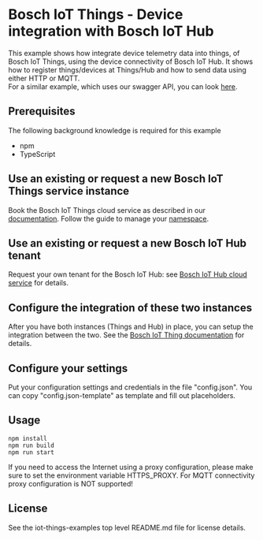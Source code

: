 # Bosch IoT Things - Device integration with Bosch IoT Hub

This example shows how integrate device telemetry data into things, of Bosch IoT Things, using the device connectivity of Bosch IoT Hub.
It shows how to register things/devices at Things/Hub and how to send data using either HTTP or MQTT.\
For a similar example, which uses our swagger API, you can look [here](https://docs.bosch-iot-suite.com/asset-communication/Telemetry-example.html).

## Prerequisites

The following background knowledge is required for this example
- npm
- TypeScript

## Use an existing or request a new Bosch IoT Things service instance

Book the Bosch IoT Things cloud service as described in our [documentation](https://things.eu-1.bosch-iot-suite.com/dokuwiki/doku.php?id=2_getting_started:booking:start). Follow the guide to manage your [namespace](https://things.eu-1.bosch-iot-suite.com/dokuwiki/doku.php?id=2_getting_started:booking:manage-solution-namespace).

## Use an existing or request a new Bosch IoT Hub tenant

Request your own tenant for the Bosch IoT Hub: see [Bosch IoT Hub cloud service](https://www.bosch-iot-suite.com/hub/) for details.

## Configure the integration of these two instances

After you have both instances (Things and Hub) in place, you can setup the integration between the two.
See the [Bosch IoT Thing documentation](https://things.eu-1.bosch-iot-suite.com/dokuwiki/doku.php?id=2_getting_started:booking:manage-y-connection) for details.

## Configure your settings

Put your configuration settings and credentials in the file "config.json". You can copy "config.json-template" as template and fill out placeholders.

## Usage

```
npm install
npm run build
npm run start
```

If you need to access the Internet using a proxy configuration, please make sure to set the environment variable HTTPS_PROXY.
For MQTT connectivity proxy configuration is NOT supported!

## License

See the iot-things-examples top level README.md file for license details.
